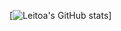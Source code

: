 [![Leitoa's GitHub stats](https://github-readme-stats.vercel.app/api?username=Leitoa&show_icons=true&theme=radical&include_all_commits=true)]
